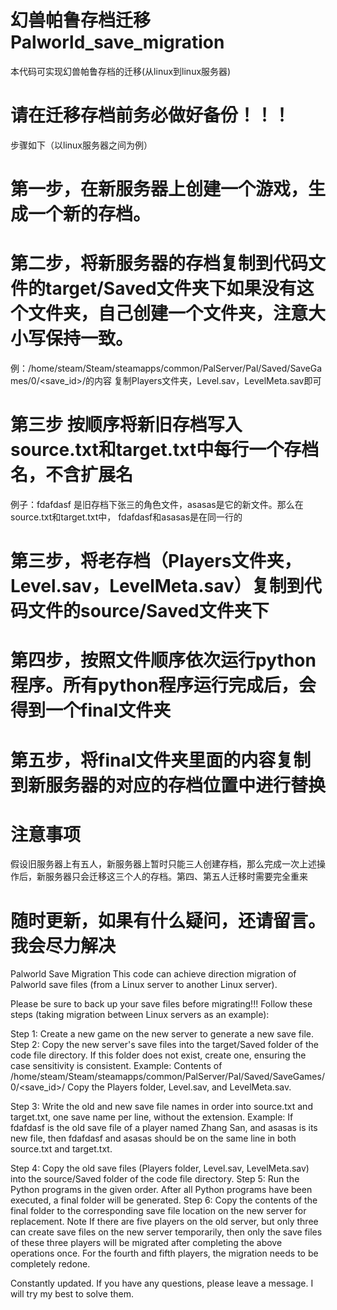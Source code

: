 # 幻兽帕鲁存档迁移 Palworld_save_migration
本代码可实现幻兽帕鲁存档的迁移(从linux到linux服务器)
# 请在迁移存档前务必做好备份！！！
步骤如下（以linux服务器之间为例）  
# 第一步，在新服务器上创建一个游戏，生成一个新的存档。  
# 第二步，将新服务器的存档复制到代码文件的target/Saved文件夹下如果没有这个文件夹，自己创建一个文件夹，注意大小写保持一致。 
 例：/home/steam/Steam/steamapps/common/PalServer/Pal/Saved/SaveGames/0/<save_id>/的内容
复制Players文件夹，Level.sav，LevelMeta.sav即可
# 第三步 按顺序将新旧存档写入source.txt和target.txt中每行一个存档名，不含扩展名
例子：fdafdasf 是旧存档下张三的角色文件，asasas是它的新文件。那么在source.txt和target.txt中， fdafdasf和asasas是在同一行的
# 第三步，将老存档（Players文件夹，Level.sav，LevelMeta.sav）复制到代码文件的source/Saved文件夹下  
# 第四步，按照文件顺序依次运行python程序。所有python程序运行完成后，会得到一个final文件夹  
# 第五步，将final文件夹里面的内容复制到新服务器的对应的存档位置中进行替换  
# 注意事项
假设旧服务器上有五人，新服务器上暂时只能三人创建存档，那么完成一次上述操作后，新服务器只会迁移这三个人的存档。第四、第五人迁移时需要完全重来

# 随时更新，如果有什么疑问，还请留言。我会尽力解决






Palworld Save Migration
This code can achieve  direction migration of Palworld save files (from a Linux server to another Linux server).

Please be sure to back up your save files before migrating!!!
Follow these steps (taking migration between Linux servers as an example):

Step 1: Create a new game on the new server to generate a new save file.
Step 2: Copy the new server's save files into the target/Saved folder of the code file directory. If this folder does not exist, create one, ensuring the case sensitivity is consistent.
Example: Contents of /home/steam/Steam/steamapps/common/PalServer/Pal/Saved/SaveGames/0/<save_id>/
Copy the Players folder, Level.sav, and LevelMeta.sav.

Step 3: Write the old and new save file names in order into source.txt and target.txt, one save name per line, without the extension.
Example: If fdafdasf is the old save file of a player named Zhang San, and asasas is its new file, then fdafdasf and asasas should be on the same line in both source.txt and target.txt.

Step 4: Copy the old save files (Players folder, Level.sav, LevelMeta.sav) into the source/Saved folder of the code file directory.
Step 5: Run the Python programs in the given order. After all Python programs have been executed, a final folder will be generated.
Step 6: Copy the contents of the final folder to the corresponding save file location on the new server for replacement.
Note
If there are five players on the old server, but only three can create save files on the new server temporarily, then only the save files of these three players will be migrated after completing the above operations once. For the fourth and fifth players, the migration needs to be completely redone.

Constantly updated. If you have any questions, please leave a message. I will try my best to solve them.

